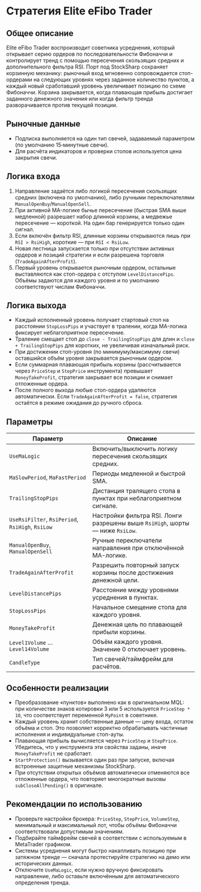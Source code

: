 # Стратегия Elite eFibo Trader

## Общее описание
Elite eFibo Trader воспроизводит советника усреднения, который открывает серию ордеров по последовательности Фибоначчи и контролирует тренд с помощью пересечения скользящих средних и дополнительного фильтра RSI. Порт под StockSharp сохраняет корзинную механику: рыночный вход мгновенно сопровождается стоп-ордерами на следующих уровнях через заданное количество пунктов, а каждый новый сработавший уровень увеличивает позицию по схеме Фибоначчи. Корзина закрывается, когда плавающая прибыль достигает заданного денежного значения или когда фильтр тренда разворачивается против текущей позиции.

## Рыночные данные
- Подписка выполняется на один тип свечей, задаваемый параметром (по умолчанию 15‑минутные свечи).
- Для расчёта индикаторов и проверки стопов используется цена закрытия свечи.

## Логика входа
1. Направление задаётся либо логикой пересечения скользящих средних (включена по умолчанию), либо ручными переключателями `ManualOpenBuy`/`ManualOpenSell`.
2. При активной MA-логике бычье пересечение (быстрая SMA выше медленной) разрешает набор длинной корзины, а медвежье пересечение — короткой. На один бар генерируется только один сигнал.
3. Если включён фильтр RSI, длинные корзины открываются лишь при `RSI > RsiHigh`, короткие — при `RSI < RsiLow`.
4. Новая лестница запускается только при отсутствии активных ордеров и позиций стратегии и если разрешена торговля (`TradeAgainAfterProfit`).
5. Первый уровень открывается рыночным ордером, остальные выставляются как стоп-ордера с отступом `LevelDistancePips`. Объёмы задаются для каждого уровня и по умолчанию соответствуют числам Фибоначчи.

## Логика выхода
- Каждый исполненный уровень получает стартовый стоп на расстоянии `StopLossPips` и участвует в тралении, когда MA-логика фиксирует неблагоприятное пересечение.
- Траление смещает стоп до `close - TrailingStopPips` для длин и `close + TrailingStopPips` для коротких, не увеличивая изначальный риск.
- При достижении стоп-уровня (по минимуму/максимуму свечи) оставшийся объём уровня закрывается рыночным ордером.
- Если суммарная плавающая прибыль корзины (рассчитывается через `PriceStep` и `StepPrice` инструмента) превышает `MoneyTakeProfit`, стратегия закрывает все позиции и снимает отложенные ордера.
- После полного выхода любые стоп-ордера удаляются автоматически. Если `TradeAgainAfterProfit = false`, стратегия остаётся в режиме ожидания до ручного сброса.

## Параметры
| Параметр | Описание |
| -------- | -------- |
| `UseMaLogic` | Включить/выключить логику пересечения скользящих средних. |
| `MaSlowPeriod`, `MaFastPeriod` | Периоды медленной и быстрой SMA. |
| `TrailingStopPips` | Дистанция тралящего стопа в пунктах при неблагоприятном сигнале. |
| `UseRsiFilter`, `RsiPeriod`, `RsiHigh`, `RsiLow` | Настройки фильтра RSI. Лонги разрешены выше `RsiHigh`, шорты — ниже `RsiLow`. |
| `ManualOpenBuy`, `ManualOpenSell` | Ручные переключатели направления при отключённой MA-логике. |
| `TradeAgainAfterProfit` | Разрешить повторный запуск корзины после достижения денежной цели. |
| `LevelDistancePips` | Расстояние между уровнями усреднения в пунктах. |
| `StopLossPips` | Начальное смещение стопа для каждого уровня. |
| `MoneyTakeProfit` | Денежная цель по плавающей прибыли корзины. |
| `Level1Volume` … `Level14Volume` | Объём каждого уровня. Значение 0 отключает уровень. |
| `CandleType` | Тип свечей/таймфрейм для расчётов. |

## Особенности реализации
- Преобразование «пунктов» выполнено как в оригинальном MQL: при количестве знаков котировки 3 или 5 используется `PriceStep * 10`, что соответствует переменной `MyPoint` в советнике.
- Каждый уровень хранит собственные данные — цену входа, остаток объёма и стоп. Это позволяет корректно обрабатывать частичные исполнения и индивидуальные стоп-ауты.
- Плавающая прибыль вычисляется через `PriceStep` и `StepPrice`. Убедитесь, что у инструмента эти свойства заданы, иначе `MoneyTakeProfit` не сработает.
- `StartProtection()` вызывается один раз при запуске, включая встроенные защитные механизмы StockSharp.
- При отсутствии открытых объёмов автоматически отменяются все отложенные ордера, что повторяет многократные вызовы `subCloseAllPending()` в оригинале.

## Рекомендации по использованию
- Проверьте настройки брокера: `PriceStep`, `StepPrice`, `VolumeStep`, минимальный и максимальный лот, чтобы объёмы Фибоначчи соответствовали допустимым значениям.
- Подбирайте таймфрейм свечей в соответствии с используемым в MetaTrader графиком.
- Системы усреднения могут быстро накапливать позицию при затяжном тренде — сначала протестируйте стратегию на демо или исторических данных.
- Отключите `UseMaLogic`, если нужно вручную фиксировать направление, либо оставьте включённым для автоматического определения тренда.
